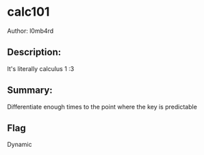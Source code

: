 # calc101
Author: l0mb4rd
 
## Description:
It's literally calculus 1 :3

## Summary:
Differentiate enough times to the point where the key is predictable

## Flag
Dynamic

